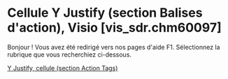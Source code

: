 
# Cellule Y Justify (section Balises d'action), Visio [vis_sdr.chm60097]

Bonjour ! Vous avez été redirigé vers nos pages d'aide F1. Sélectionnez la rubrique que vous recherchiez ci-dessous.

[Y Justify, cellule (section Action Tags)](http://msdn.microsoft.com/library/27042b62-7623-95d7-7e10-f589d74605c7%28Office.15%29.aspx)
